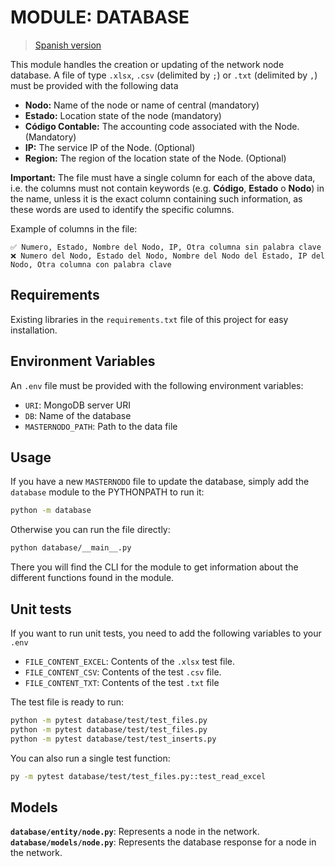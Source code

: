 # MODULE: DATABASE
> [Spanish version](./README_es.md)

This module handles the creation or updating of the network node database. A file of type `.xlsx`, `.csv` (delimited by `;`) or `.txt` (delimited by `,`) must be provided with the following data

- **Nodo:** Name of the node or name of central (mandatory)
- **Estado:** Location state of the node (mandatory)
- **Código Contable:** The accounting code associated with the Node. (Mandatory)
- **IP:** The service IP of the Node. (Optional)
- **Region:** The region of the location state of the Node. (Optional)

**Important:** The file must have a single column for each of the above data, i.e. the columns must not contain keywords (e.g. **Código**, **Estado** o **Nodo**) in the name, unless it is the exact column containing such information, as these words are used to identify the specific columns.

Example of columns in the file:

    ✅ Numero, Estado, Nombre del Nodo, IP, Otra columna sin palabra clave
    ❌ Numero del Nodo, Estado del Nodo, Nombre del Nodo del Estado, IP del Nodo, Otra columna con palabra clave

## Requirements
Existing libraries in the `requirements.txt` file of this project for easy installation.

## Environment Variables
An `.env` file must be provided with the following environment variables:

- `URI`: MongoDB server URI
- `DB`: Name of the database
- `MASTERNODO_PATH`: Path to the data file

## Usage
If you have a new `MASTERNODO` file to update the database, simply add the `database` module to the PYTHONPATH to run it:

```bash
python -m database
```

Otherwise you can run the file directly:
```bash
python database/__main__.py
```
There you will find the CLI for the module to get information about the different functions found in the module.

## Unit tests
If you want to run unit tests, you need to add the following variables to your `.env`

- `FILE_CONTENT_EXCEL`: Contents of the `.xlsx` test file.
- `FILE_CONTENT_CSV`: Contents of the test `.csv` file.
- `FILE_CONTENT_TXT`: Contents of the test `.txt` file

The test file is ready to run:
```bash
python -m pytest database/test/test_files.py
python -m pytest database/test/test_files.py
python -m pytest database/test/test_inserts.py
```
You can also run a single test function:
```bash
py -m pytest database/test/test_files.py::test_read_excel
```

## Models
**`database/entity/node.py`**: Represents a node in the network.<br>
**`database/models/node.py`**: Represents the database response for a node in the network.